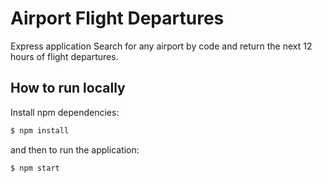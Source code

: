 # Airport Flight Departures 

Express application
Search for any airport by code and return the next 12 hours of flight departures.

## How to run locally
Install npm dependencies:
 ```bash
 $ npm install
 ```
 
 and then to run the application: <br>
```bash
$ npm start
```


